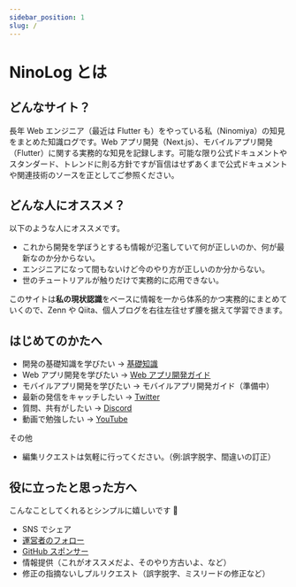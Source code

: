 ```yaml
---
sidebar_position: 1
slug: /
---
```


# NinoLog とは

## どんなサイト？

長年 Web エンジニア（最近は Flutter も）をやっている私（Ninomiya）の知見をまとめた知識ログです。Web アプリ開発（Next.js）、モバイルアプリ開発（Flutter）に関する実務的な知見を記録します。可能な限り公式ドキュメントやスタンダード、トレンドに則る方針ですが盲信はせずあくまで公式ドキュメントや関連技術のソースを正としてご参照ください。

## どんな人にオススメ？

以下のような人にオススメです。

- これから開発を学ぼうとするも情報が氾濫していて何が正しいのか、何が最新なのか分からない。
- エンジニアになって間もないけど今のやり方が正しいのか分からない。
- 世のチュートリアルが触りだけで実務的に応用できない。

このサイトは**私の現状認識**をベースに情報を一から体系的かつ実務的にまとめていくので、Zenn や Qiita、個人ブログを右往左往せず腰を据えて学習できます。

## はじめてのかたへ

- 開発の基礎知識を学びたい → [基礎知識](/basic/intro)
- Web アプリ開発を学びたい → [Web アプリ開発ガイド](/web/intro)
- モバイルアプリ開発を学びたい → モバイルアプリ開発ガイド（準備中）
- 最新の発信をキャッチしたい → [Twitter](https://twitter.com/d151005)
- 質問、共有がしたい → [Discord](https://discord.gg/QeKNfAw6cK)
- 動画で勉強したい → [YouTube](https://www.youtube.com/channel/UCUPq5dKFGnOziaqYI-ejYcg)

その他

- 編集リクエストは気軽に行ってください。（例:誤字脱字、間違いの訂正）

## 役に立ったと思った方へ

こんなことしてくれるとシンプルに嬉しいです 🐷

- SNS でシェア
- [運営者のフォロー](https://twitter.com/d151005)
- [GitHub スポンサー](https://github.com/sponsors/dninomiya)
- 情報提供（これがオススメだよ、そのやり方古いよ、など）
- 修正の指摘ないしプルリクエスト（誤字脱字、ミスリードの修正など）
